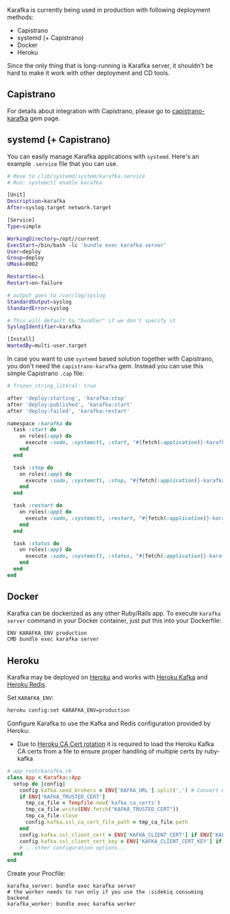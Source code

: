 Karafka is currently being used in production with following deployment methods:

  - Capistrano
  - systemd (+ Capistrano)
  - Docker
  - Heroku

Since the only thing that is long-running is Karafka server, it shouldn't be hard to make it work with other deployment and CD tools.

## Capistrano

For details about integration with Capistrano, please go to [capistrano-karafka](https://github.com/karafka/capistrano-karafka) gem page.

## systemd (+ Capistrano)

You can easily manage Karafka applications with `systemd`. Here's an example `.service` file that you can use.

```bash
# Move to /lib/systemd/system/karafka.service
# Run: systemctl enable karafka

[Unit]
Description=karafka
After=syslog.target network.target

[Service]
Type=simple

WorkingDirectory=/opt//current
ExecStart=/bin/bash -lc 'bundle exec karafka server'
User=deploy
Group=deploy
UMask=0002

RestartSec=1
Restart=on-failure

# output goes to /var/log/syslog
StandardOutput=syslog
StandardError=syslog

# This will default to "bundler" if we don't specify it
SyslogIdentifier=karafka

[Install]
WantedBy=multi-user.target
```

In case you want to use `systemd` based solution together with Capistrano, you don't need the `capistrano-karafka` gem. Instead you can use this simple Capistrano `.cap` file:

```ruby
# frozen_string_literal: true

after 'deploy:starting', 'karafka:stop'
after 'deploy:published', 'karafka:start'
after 'deploy:failed', 'karafka:restart'

namespace :karafka do
  task :start do
    on roles(:app) do
      execute :sudo, :systemctl, :start, "#{fetch(:application)}-karafka"
    end
  end

  task :stop do
    on roles(:app) do
      execute :sudo, :systemctl, :stop, "#{fetch(:application)}-karafka"
    end
  end

  task :restart do
    on roles(:app) do
      execute :sudo, :systemctl, :restart, "#{fetch(:application)}-karafka"
    end
  end

  task :status do
    on roles(:app) do
      execute :sudo, :systemctl, :status, "#{fetch(:application)}-karafka"
    end
  end
end
```

## Docker

Karafka can be dockerized as any other Ruby/Rails app. To execute ```karafka server``` command in your Docker container, just put this into your Dockerfile:

```bash
ENV KARAFKA_ENV production
CMD bundle exec karafka server
```

## Heroku

Karafka may be deployed on [Heroku](https://www.heroku.com/) and works with
[Heroku Kafka](https://www.heroku.com/kafka) and [Heroku Redis](https://www.heroku.com/redis).

Set `KARAFKA_ENV`:
```bash
heroku config:set KARAFKA_ENV=production
```

Configure Karafka to use the Kafka and Redis configuration provided by Heroku:
* Due to [Heroku CA Cert rotation](https://devcenter.heroku.com/articles/ca-cert-rotation-kafka) it is required to load the Heroku Kafka CA certs from a file to ensure proper handling of multiple certs by ruby-kafka
```ruby
# app_root/karafka.rb
class App < Karafka::App
  setup do |config|
    config.kafka.seed_brokers = ENV['KAFKA_URL'].split(',') # Convert CSV list of broker urls to an array
    if ENV['KAFKA_TRUSTED_CERT']
      tmp_ca_file = Tempfile.new('kafka_ca_certs')
      tmp_ca_file.write(ENV.fetch("KAFKA_TRUSTED_CERT"))
      tmp_ca_file.close
      config.kafka.ssl_ca_cert_file_path = tmp_ca_file.path
    end
    config.kafka.ssl_client_cert = ENV['KAFKA_CLIENT_CERT'] if ENV['KAFKA_CLIENT_CERT']
    config.kafka.ssl_client_cert_key = ENV['KAFKA_CLIENT_CERT_KEY'] if ENV['KAFKA_CLIENT_CERT_KEY']
    # ...other configuration options...
  end
end
```

Create your Procfile:
```text
karafka_server: bundle exec karafka server
# the worker needs to run only if you use the :sidekiq consuming backend
karafka_worker: bundle exec karafka worker
```
